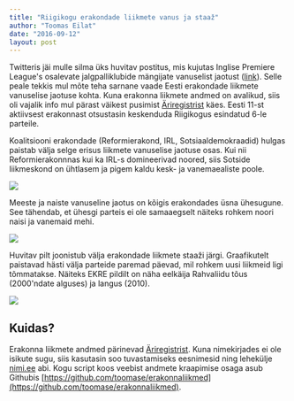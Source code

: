 ```yaml
---
title: "Riigikogu erakondade liikmete vanus ja staaž"
author: "Toomas Eilat"
date: "2016-09-12"
layout: post
---
```








Twitteris jäi mulle silma üks huvitav postitus, mis kujutas Inglise Premiere League's osalevate jalgpalliklubide mängijate vanuselist jaotust ([link](https://pbs.twimg.com/media/CrREWoPWEAAk2Jc.jpg:large)). Selle peale tekkis mul mõte teha sarnane vaade Eesti erakondade liikmete vanuselise jaotuse kohta. Kuna erakonna liikmete andmed on avalikud, siis oli vajalik info mul pärast väikest pusimist [Äriregistrist](https://ariregister.rik.ee/erakonnad) käes. Eesti 11-st aktiivsest erakonnast otsustasin keskenduda Riigikogus esindatud 6-le parteile.

Koalitsiooni erakondade (Reformierakond, IRL, Sotsiaaldemokraadid) hulgas paistab välja selge erisus liikmete vanuselise jaotuse osas. Kui nii Reformierakonnnas kui ka IRL-s domineerivad noored, siis Sotside liikmeskond on ühtlasem ja pigem kaldu kesk- ja vanemaealiste poole.

<img src="{{ site.url }}/img/erakonna-liikmete-vanus-vanuseline_jaotus-1.png" style="display: block; margin: auto;" />

Meeste ja naiste vanuseline jaotus on kõigis erakondades üsna ühesugune. See tähendab, et ühesgi parteis ei ole samaaegselt näiteks rohkem noori naisi ja vanemaid mehi.

<img src="{{ site.url }}/img/erakonna-liikmete-vanus-vanuseline_sooline_jaotus-1.png" style="display: block; margin: auto;" />

Huvitav pilt joonistub välja erakondade liikmete staaži järgi. Graafikutelt paistavad hästi välja parteide paremad päevad, mil rohkem uusi liikmeid ligi tõmmatakse. Näiteks EKRE pildilt on näha eelkäija Rahvaliidu tõus (2000'ndate alguses) ja langus (2010).

<img src="{{ site.url }}/img/erakonna-liikmete-vanus-staaz-1.png" style="display: block; margin: auto;" />

## Kuidas?
Erakonna liikmete andmed pärinevad [Äriregistrist](https://ariregister.rik.ee/erakonnad). Kuna nimekirjades ei ole isikute sugu, siis kasutasin soo tuvastamiseks eesnimesid ning lehekülje [nimi.ee](http://nimi.ee/) abi. Kogu script koos veebist andmete kraapimise osaga asub Githubis [https://github.com/toomase/erakonnaliikmed](https://github.com/toomase/erakonnaliikmed).
